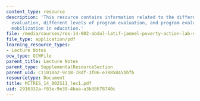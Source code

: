 ```yaml
---
content_type: resource
description: 'This resource contains information related to the different types of
  evaluation, different levels of program evaluation, and program evaluation: community
  mobilization in education.'
file: /media/courses/res-14-002-abdul-latif-jameel-poverty-action-lab-executive-training-evaluating-social-programs-2011-spring-2011/2916332af83e9e394baaa3b38678740c_MITRES_14_002S11_lec1.pdf
file_type: application/pdf
learning_resource_types:
- Lecture Notes
ocw_type: OCWFile
parent_title: Lecture Notes
parent_type: SupplementalResourceSection
parent_uid: c11018a2-9c18-78df-3f06-e7885845bbfb
resourcetype: Document
title: MITRES_14_002S11_lec1.pdf
uid: 2916332a-f83e-9e39-4baa-a3b38678740c
---
```


